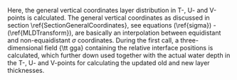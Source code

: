 Here, the general vertical coordinates layer distribution
in T-, U- and V-points is calculated. The general vertical coordinates as
discussed in section \ref{SectionGeneralCoordinates},
see equations (\ref{sigma}) - (\ref{MLDTransform}), are basically
an interpolation between equidistant and non-equaidistant $\sigma$
coordinates. During the first call, a three-dimensional field
{\tt gga} containing the relative interface positions is calculated,
which further down used together with the actual water depth in the
T-, U- and V-points for calculating the updated old and new layer
thicknesses.

